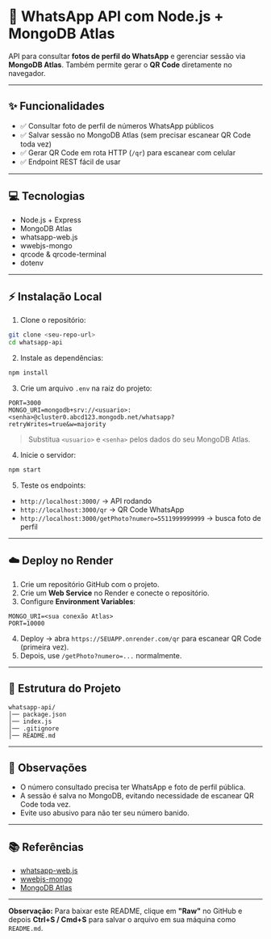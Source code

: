 # 🚀 WhatsApp API com Node.js + MongoDB Atlas

API para consultar **fotos de perfil do WhatsApp** e gerenciar sessão via **MongoDB Atlas**. Também permite gerar o **QR Code** diretamente no navegador.

---

## ✨ Funcionalidades

- ✅ Consultar foto de perfil de números WhatsApp públicos
- ✅ Salvar sessão no MongoDB Atlas (sem precisar escanear QR Code toda vez)
- ✅ Gerar QR Code em rota HTTP (`/qr`) para escanear com celular
- ✅ Endpoint REST fácil de usar

---

## 💻 Tecnologias

- Node.js + Express
- MongoDB Atlas
- whatsapp-web.js
- wwebjs-mongo
- qrcode & qrcode-terminal
- dotenv

---

## ⚡ Instalação Local

1. Clone o repositório:

```bash
git clone <seu-repo-url>
cd whatsapp-api
```

2. Instale as dependências:

```bash
npm install
```

3. Crie um arquivo `.env` na raiz do projeto:

```
PORT=3000
MONGO_URI=mongodb+srv://<usuario>:<senha>@cluster0.abcd123.mongodb.net/whatsapp?retryWrites=true&w=majority
```

> Substitua `<usuario>` e `<senha>` pelos dados do seu MongoDB Atlas.

4. Inicie o servidor:

```bash
npm start
```

5. Teste os endpoints:

- `http://localhost:3000/` → API rodando  
- `http://localhost:3000/qr` → QR Code WhatsApp  
- `http://localhost:3000/getPhoto?numero=5511999999999` → busca foto de perfil

---

## ☁️ Deploy no Render

1. Crie um repositório GitHub com o projeto.
2. Crie um **Web Service** no Render e conecte o repositório.
3. Configure **Environment Variables**:

```
MONGO_URI=<sua conexão Atlas>
PORT=10000
```

4. Deploy → abra `https://SEUAPP.onrender.com/qr` para escanear QR Code (primeira vez).  
5. Depois, use `/getPhoto?numero=...` normalmente.

---

## 🎨 Estrutura do Projeto

```
whatsapp-api/
│── package.json
│── index.js
│── .gitignore
│── README.md
```

---

## 📌 Observações

- O número consultado precisa ter WhatsApp e foto de perfil pública.  
- A sessão é salva no MongoDB, evitando necessidade de escanear QR Code toda vez.  
- Evite uso abusivo para não ter seu número banido.

---

## 📚 Referências

- [whatsapp-web.js](https://github.com/pedroslopez/whatsapp-web.js)  
- [wwebjs-mongo](https://github.com/open-wa/wwebjs-mongo)  
- [MongoDB Atlas](https://www.mongodb.com/cloud/atlas)

---

**Observação:** Para baixar este README, clique em **"Raw"** no GitHub e depois **Ctrl+S / Cmd+S** para salvar o arquivo em sua máquina como `README.md`.


